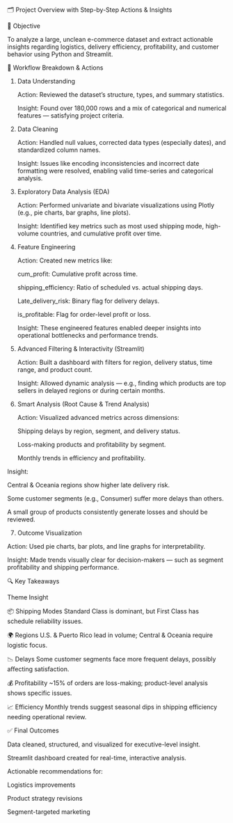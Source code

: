 🗂 Project Overview with Step-by-Step Actions & Insights

🎯 Objective

To analyze a large, unclean e-commerce dataset and extract actionable insights regarding logistics, delivery efficiency, profitability, and customer behavior using Python and Streamlit.

🧭 Workflow Breakdown & Actions

1. Data Understanding

   Action: Reviewed the dataset’s structure, types, and summary statistics.

   Insight: Found over 180,000 rows and a mix of categorical and numerical features — satisfying project criteria.

2. Data Cleaning

   Action: Handled null values, corrected data types (especially dates), and standardized column names.

   Insight: Issues like encoding inconsistencies and incorrect date formatting were resolved, enabling valid time-series and categorical analysis.

3. Exploratory Data Analysis (EDA)

   Action: Performed univariate and bivariate visualizations using Plotly (e.g., pie charts, bar graphs, line plots).

   Insight: Identified key metrics such as most used shipping mode, high-volume countries, and cumulative profit over time.

4. Feature Engineering
   
   Action: Created new metrics like:

      cum_profit: Cumulative profit across time.

      shipping_efficiency: Ratio of scheduled vs. actual shipping days.

      Late_delivery_risk: Binary flag for delivery delays.

      is_profitable: Flag for order-level profit or loss.

   Insight: These engineered features enabled deeper insights into operational bottlenecks and performance trends.

5. Advanced Filtering & Interactivity (Streamlit)
   
   Action: Built a dashboard with filters for region, delivery status, time range, and product count.

   Insight: Allowed dynamic analysis — e.g., finding which products are top sellers in delayed regions or during certain months.

6. Smart Analysis (Root Cause & Trend Analysis)
   
   Action: Visualized advanced metrics across dimensions:

   Shipping delays by region, segment, and delivery status.

   Loss-making products and profitability by segment.

   Monthly trends in efficiency and profitability.

Insight:

Central & Oceania regions show higher late delivery risk.

Some customer segments (e.g., Consumer) suffer more delays than others.

A small group of products consistently generate losses and should be reviewed.

7. Outcome Visualization
   
Action: Used pie charts, bar plots, and line graphs for interpretability.

Insight: Made trends visually clear for decision-makers — such as segment profitability and shipping performance.

🔍 Key Takeaways

Theme	Insight

📦 Shipping Modes	Standard Class is dominant, but First Class has schedule reliability issues.

🌍 Regions	U.S. & Puerto Rico lead in volume; Central & Oceania require logistic focus.

📉 Delays	Some customer segments face more frequent delays, possibly affecting satisfaction.

💰 Profitability	~15% of orders are loss-making; product-level analysis shows specific issues.

📈 Efficiency	Monthly trends suggest seasonal dips in shipping efficiency needing operational review.

✅ Final Outcomes

Data cleaned, structured, and visualized for executive-level insight.

Streamlit dashboard created for real-time, interactive analysis.

Actionable recommendations for:

Logistics improvements

Product strategy revisions

Segment-targeted marketing
